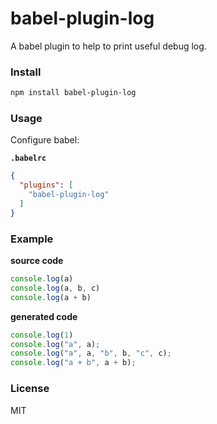 # babel-plugin-log

A babel plugin to help to print useful debug log.

### Install

```sh
npm install babel-plugin-log
```

### Usage

Configure babel:

**`.babelrc`**

```json
{
  "plugins": [
    "babel-plugin-log"
  ]
}
```

### Example

**source code**

```js
console.log(a)
console.log(a, b, c)
console.log(a + b)
```

**generated code**

```js
console.log(1)
console.log("a", a);
console.log("a", a, "b", b, "c", c);
console.log("a + b", a + b);
```
### License

MIT
